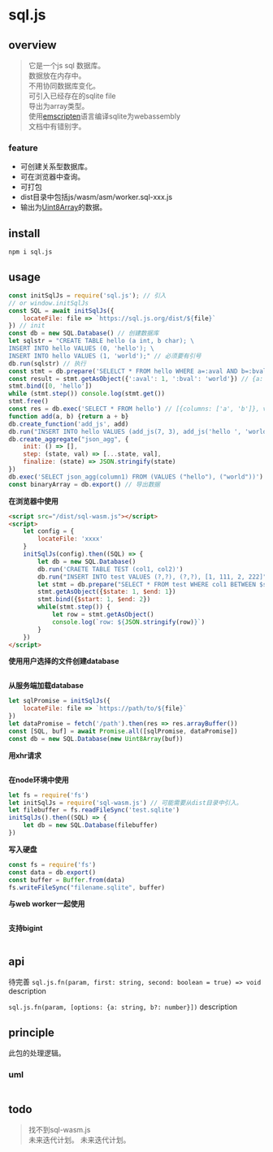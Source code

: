 # sql.js

## overview
> 它是一个js sql 数据库。  
> 数据放在内存中。  
> 不用协同数据库变化。  
> 可引入已经存在的sqlite file  
> 导出为array类型。  
> 使用[emscripten](/language/emscripten/index.html)语言编译sqlite为webassembly  
> 文档中有错别字。  

### feature
- 可创建关系型数据库。  
- 可在浏览器中查询。  
- 可打包  
- dist目录中包括js/wasm/asm/worker.sql-xxx.js  
- 输出为[Uint8Array](/language/javascript/typedArray.html)的数据。  

## install
`npm i sql.js`

## usage
```js
const initSqlJs = require('sql.js'); // 引入
// or window.initSqlJs
const SQL = await initSqlJs({
    locateFile: file => `https://sql.js.org/dist/${file}`
}) // init
const db = new SQL.Database() // 创建数据库
let sqlstr = "CREATE TABLE hello (a int, b char); \
INSERT INTO hello VALUES (0, 'hello'); \
INSERT INTO hello VALUES (1, 'world');" // 必须要有引号
db.run(sqlstr) // 执行
const stmt = db.prepare('SELELCT * FROM hello WHERE a=:aval AND b=:bval')
const result = stmt.getAsObject({':aval': 1, ':bval': 'world'}) // {a: 1, b: 'world'}
stmt.bind([0, 'hello'])
while (stmt.step()) console.log(stmt.get())
stmt.free()
const res = db.exec('SELECT * FROM hello') // [{columns: ['a', 'b']}, values: [[0, 'hello'], [1, 'world']]}]
function add(a, b) {return a + b}
db.create_function('add_js', add)
db.run("INSERT INTO hello VALUES (add_js(7, 3), add_js('hello ', 'world'));")
db.create_aggregate("json_agg", {
    init: () => [],
    step: (state, val) => [...state, val],
    finalize: (state) => JSON.stringify(state)
})
db.exec('SELECT json_agg(column1) FROM (VALUES ("hello"), ("world"))')
const binaryArray = db.export() // 导出数据
```
**在浏览器中使用**
```html
<script src="/dist/sql-wasm.js"></script>
<script>
    let config = {
        locateFile: 'xxxx'
    }
    initSqlJs(config).then((SQL) => {
        let db = new SQL.Database()
        db.run('CRAETE TABLE TEST (col1, col2)')
        db.run("INSERT INTO test VALUES (?,?), (?,?), [1, 111, 2, 222]")
        let stmt = db.prepare("SELECT * FROM test WHERE col1 BETWEEN $start AND $end")
        stmt.getAsObject({$state: 1, $end: 1})
        stmt.bind({$start: 1, $end: 2})
        while(stmt.step()) {
            let row = stmt.getAsObject()
            console.log(`row: ${JSON.stringify(row)}`)
        }
    })
</script>
```
**使用用户选择的文件创建database**
```js
```
**从服务端加载database**
```js
let sqlPromise = initSqlJs({
    locateFile: file => `https://path/to/${file}`
})
let dataPromise = fetch('/path').then(res => res.arrayBuffer())
const [SQL, buf] = await Promise.all([sqlPromise, dataPromise])
const db = new SQL.Database(new Uint8Array(buf))
```
**用xhr请求**
```js
```
**在node环境中使用**
```js
let fs = require('fs')
let initSqlJs = require('sql-wasm.js') // 可能需要从dist目录中引入。
let filebuffer = fs.readFileSync('test.sqlite')
initSqlJs().then((SQL) => {
    let db = new SQL.Database(filebuffer)
})
```
**写入硬盘**
```js
const fs = require('fs')
const data = db.export()
const buffer = Buffer.from(data)
fs.writeFileSync("filename.sqlite", buffer)
```
**与web worker一起使用**
```js
```
**支持bigint**
```js
```

## api
待完善
`sql.js.fn(param, first: string, second: boolean = true) => void`
description

`sql.js.fn(param, [options: {a: string, b?: number}])`
description

## principle
此包的处理逻辑。

### uml
```
```

## todo
> 找不到sql-wasm.js  
> 未来迭代计划。
> 未来迭代计划。